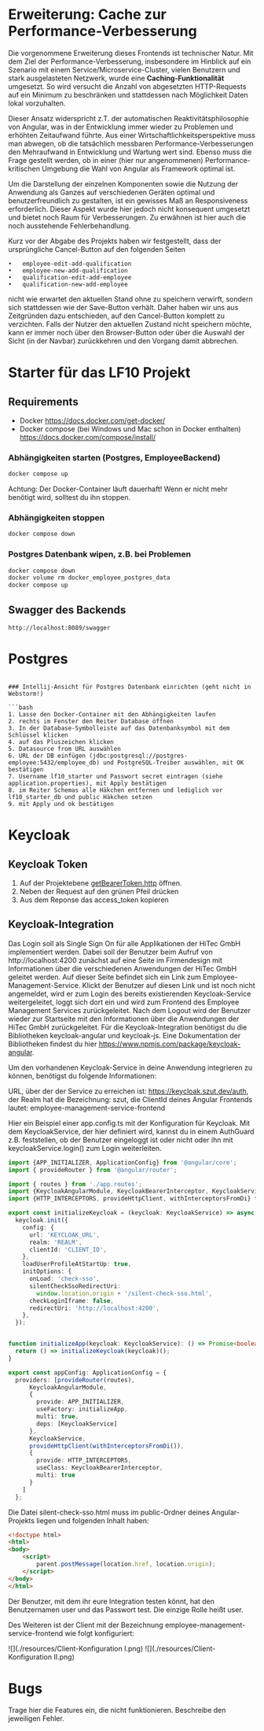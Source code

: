 # Erweiterung: Cache zur Performance-Verbesserung

Die vorgenommene Erweiterung dieses Frontends ist technischer Natur. Mit dem Ziel der Performance-Verbesserung, insbesondere im Hinblick
auf ein Szenario mit einem Service/Microservice-Cluster, vielen Benutzern und stark ausgelasteten Netzwerk, wurde eine **Caching-Funktionalität** umgesetzt. So wird
versucht die Anzahl von abgesetzten HTTP-Requests auf ein Minimum zu beschränken und stattdessen nach Möglichkeit Daten lokal vorzuhalten.
  
Dieser Ansatz widerspricht z.T. der automatischen Reaktivitätsphilosophie von Angular, was in der Entwicklung immer wieder zu Problemen und erhöhten Zeitaufwand führte.
Aus einer Wirtschaftlichkeitsperspektive muss man abwegen, ob die tatsächlich messbaren Performance-Verbesserungen den Mehraufwand in Entwicklung und Wartung wert sind.
Ebenso muss die Frage gestellt werden, ob in einer (hier nur angenommenen) Performance-kritischen Umgebung die Wahl von Angular als Framework optimal ist.

Um die Darstellung der einzelnen Komponenten sowie die Nutzung der Anwendung als Ganzes auf verschiedenen Geräten optimal und benutzerfreundlich zu gestalten, ist ein gewisses Maß an Responsiveness erforderlich. Dieser Aspekt wurde hier jedoch nicht konsequent umgesetzt und bietet noch Raum für Verbesserungen. Zu erwähnen ist hier auch die noch ausstehende Fehlerbehandlung.

Kurz vor der Abgabe des Projekts haben wir festgestellt, dass der ursprüngliche Cancel-Button auf den folgenden Seiten

	•	employee-edit-add-qualification
	•	employee-new-add-qualification
	•	qualification-edit-add-employee
	•	qualification-new-add-employee

nicht wie erwartet den aktuellen Stand ohne zu speichern verwirft, sondern sich stattdessen wie der Save-Button verhält.
Daher haben wir uns aus Zeitgründen dazu entschieden, auf den Cancel-Button komplett zu verzichten.
Falls der Nutzer den aktuellen Zustand nicht speichern möchte, kann er immer noch über den Browser-Button oder über die Auswahl der Sicht (in der Navbar) zurückkehren und den Vorgang damit abbrechen.

# Starter für das LF10 Projekt


## Requirements

* Docker https://docs.docker.com/get-docker/
* Docker compose (bei Windows und Mac schon in Docker enthalten) https://docs.docker.com/compose/install/


### Abhängigkeiten starten (Postgres, EmployeeBackend)

```bash
docker compose up
```

Achtung: Der Docker-Container läuft dauerhaft! Wenn er nicht mehr benötigt wird, solltest du ihn stoppen.

### Abhängigkeiten stoppen

```bash
docker compose down
```

### Postgres Datenbank wipen, z.B. bei Problemen

```bash
docker compose down
docker volume rm docker_employee_postgres_data
docker compose up
```

## Swagger des Backends

```
http://localhost:8089/swagger
```

# Postgres

```

### Intellij-Ansicht für Postgres Datenbank einrichten (geht nicht in Webstorm!)

```bash
1. Lasse den Docker-Container mit den Abhängigkeiten laufen
2. rechts im Fenster den Reiter Database öffnen
3. In der Database-Symbolleiste auf das Datenbanksymbol mit dem Schlüssel klicken
4. auf das Pluszeichen klicken
5. Datasource from URL auswählen
6. URL der DB einfügen (jdbc:postgresql://postgres-employee:5432/employee_db) und PostgreSQL-Treiber auswählen, mit OK bestätigen
7. Username lf10_starter und Passwort secret eintragen (siehe application.properties), mit Apply bestätigen
8. im Reiter Schemas alle Häkchen entfernen und lediglich vor lf10_starter_db und public Häkchen setzen
9. mit Apply und ok bestätigen 
```

# Keycloak

## Keycloak Token

1. Auf der Projektebene [getBearerToken.http](./getBearerToken.http) öffnen.
2. Neben der Request auf den grünen Pfeil drücken
3. Aus dem Reponse das access_token kopieren

## Keycloak-Integration

Das Login soll als Single Sign On für alle Applikationen der HiTec GmbH implementiert werden. Dabei soll der Benutzer beim Aufruf von http://localhost:4200
zunächst auf eine Seite im Firmendesign mit Informationen über die verschiedenen Anwendungen der HiTec GmbH geleitet werden. Auf dieser Seite
befindet sich ein Link zum Employee-Management-Service. Klickt der Benutzer auf diesen Link und ist noch nicht angemeldet, wird er zum Login des bereits
existierenden Keycloak-Service weitergeleitet, loggt sich dort ein und wird zum Frontend des Employee Management Services zurückgeleitet. Nach dem Logout
wird der Benutzer wieder zur Startseite mit den Informationen über die Anwendungen der HiTec GmbH zurückgeleitet.
Für die Keycloak-Integration benötigst du die Bibliotheken keycloak-angular und keycloak-js. Eine Dokumentation der Bibliotheken findest du hier https://www.npmjs.com/package/keycloak-angular.

Um den vorhandenen Keycloak-Service in deine Anwendung integrieren zu können, benötigst du folgende Informationen:

URL, über der der Service zu erreichen ist: https://keycloak.szut.dev/auth,
der Realm hat die Bezeichnung: szut,
die ClientId deines Angular Frontends lautet: employee-management-service-frontend

Hier ein Beispiel einer app.config.ts mit der Konfiguration für Keycloak. Mit dem KeycloakService, der hier definiert wird, kannst du in einem AuthGuard z.B. feststellen, ob der Benutzer eingeloggt ist oder nicht oder ihn mit keycloakService.login() zum Login weiterleiten.

```typescript
import {APP_INITIALIZER, ApplicationConfig} from '@angular/core';
import { provideRouter } from '@angular/router';

import { routes } from './app.routes';
import {KeycloakAngularModule, KeycloakBearerInterceptor, KeycloakService} from "keycloak-angular";
import {HTTP_INTERCEPTORS, provideHttpClient, withInterceptorsFromDi} from "@angular/common/http";

export const initializeKeycloak = (keycloak: KeycloakService) => async () =>
  keycloak.init({
    config: {
      url: 'KEYCLOAK_URL',
      realm: 'REALM',
      clientId: 'CLIENT_ID',
    },
    loadUserProfileAtStartUp: true,
    initOptions: {
      onLoad: 'check-sso',
      silentCheckSsoRedirectUri:
        window.location.origin + '/silent-check-sso.html',
      checkLoginIframe: false,
      redirectUri: 'http://localhost:4200',
    },
  });


function initializeApp(keycloak: KeycloakService): () => Promise<boolean> {
  return () => initializeKeycloak(keycloak)();
}

export const appConfig: ApplicationConfig = {
  providers: [provideRouter(routes),
      KeycloakAngularModule,
      {
        provide: APP_INITIALIZER,
        useFactory: initializeApp,
        multi: true,
        deps: [KeycloakService]
      },
      KeycloakService,
      provideHttpClient(withInterceptorsFromDi()),
      {
        provide: HTTP_INTERCEPTORS,
        useClass: KeycloakBearerInterceptor,
        multi: true
      }
    ]
  };

```
 
Die Datei silent-check-sso.html muss im public-Ordner deines Angular-Projekts liegen und folgenden Inhalt haben:

```html
<!doctype html>
<html>
<body>
    <script>
        parent.postMessage(location.href, location.origin);
    </script>
</body>
</html>
```


Der Benutzer, mit dem ihr eure Integration testen könnt, hat den Benutzernamen user und das Passwort test. Die einzige Rolle heißt user.

Des Weiteren ist der Client mit der Bezeichnung employee-management-service-frontend wie folgt konfiguriert:

![](./resources/Client-Konfiguration I.png)
![](./resources/Client-Konfiguration II.png)

# Bugs

Trage hier die Features ein, die nicht funktionieren. Beschreibe den jeweiligen Fehler. 

